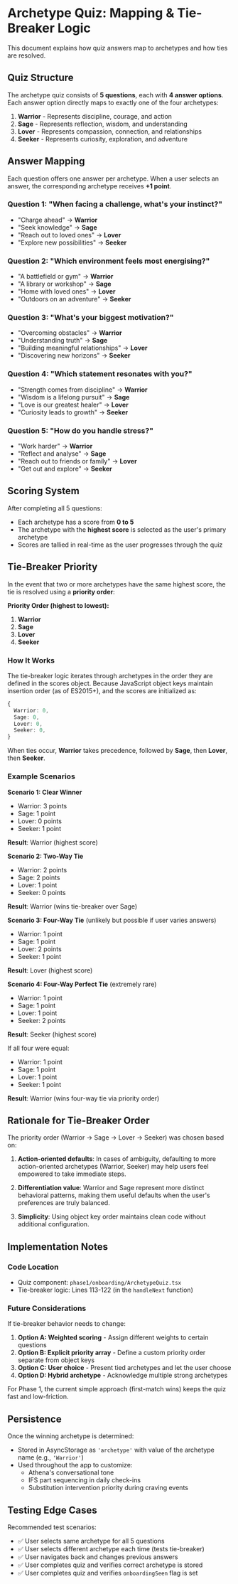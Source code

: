 # Archetype Quiz: Mapping & Tie-Breaker Logic

This document explains how quiz answers map to archetypes and how ties are resolved.

## Quiz Structure

The archetype quiz consists of **5 questions**, each with **4 answer options**. Each answer option directly maps to exactly one of the four archetypes:

1. **Warrior** - Represents discipline, courage, and action
2. **Sage** - Represents reflection, wisdom, and understanding  
3. **Lover** - Represents compassion, connection, and relationships
4. **Seeker** - Represents curiosity, exploration, and adventure

## Answer Mapping

Each question offers one answer per archetype. When a user selects an answer, the corresponding archetype receives **+1 point**.

### Question 1: "When facing a challenge, what's your instinct?"
- "Charge ahead" → **Warrior**
- "Seek knowledge" → **Sage**
- "Reach out to loved ones" → **Lover**
- "Explore new possibilities" → **Seeker**

### Question 2: "Which environment feels most energising?"
- "A battlefield or gym" → **Warrior**
- "A library or workshop" → **Sage**
- "Home with loved ones" → **Lover**
- "Outdoors on an adventure" → **Seeker**

### Question 3: "What's your biggest motivation?"
- "Overcoming obstacles" → **Warrior**
- "Understanding truth" → **Sage**
- "Building meaningful relationships" → **Lover**
- "Discovering new horizons" → **Seeker**

### Question 4: "Which statement resonates with you?"
- "Strength comes from discipline" → **Warrior**
- "Wisdom is a lifelong pursuit" → **Sage**
- "Love is our greatest healer" → **Lover**
- "Curiosity leads to growth" → **Seeker**

### Question 5: "How do you handle stress?"
- "Work harder" → **Warrior**
- "Reflect and analyse" → **Sage**
- "Reach out to friends or family" → **Lover**
- "Get out and explore" → **Seeker**

## Scoring System

After completing all 5 questions:
- Each archetype has a score from **0 to 5**
- The archetype with the **highest score** is selected as the user's primary archetype
- Scores are tallied in real-time as the user progresses through the quiz

## Tie-Breaker Priority

In the event that two or more archetypes have the same highest score, the tie is resolved using a **priority order**:

**Priority Order (highest to lowest):**
1. **Warrior**
2. **Sage**
3. **Lover**
4. **Seeker**

### How It Works
The tie-breaker logic iterates through archetypes in the order they are defined in the scores object. Because JavaScript object keys maintain insertion order (as of ES2015+), and the scores are initialized as:

```typescript
{
  Warrior: 0,
  Sage: 0,
  Lover: 0,
  Seeker: 0,
}
```

When ties occur, **Warrior** takes precedence, followed by **Sage**, then **Lover**, then **Seeker**.

### Example Scenarios

**Scenario 1: Clear Winner**
- Warrior: 3 points
- Sage: 1 point
- Lover: 0 points
- Seeker: 1 point

**Result**: Warrior (highest score)

**Scenario 2: Two-Way Tie**
- Warrior: 2 points
- Sage: 2 points
- Lover: 1 point
- Seeker: 0 points

**Result**: Warrior (wins tie-breaker over Sage)

**Scenario 3: Four-Way Tie** (unlikely but possible if user varies answers)
- Warrior: 1 point
- Sage: 1 point
- Lover: 2 points
- Seeker: 1 point

**Result**: Lover (highest score)

**Scenario 4: Four-Way Perfect Tie** (extremely rare)
- Warrior: 1 point
- Sage: 1 point
- Lover: 1 point
- Seeker: 2 points

**Result**: Seeker (highest score)

If all four were equal:
- Warrior: 1 point
- Sage: 1 point
- Lover: 1 point
- Seeker: 1 point

**Result**: Warrior (wins four-way tie via priority order)

## Rationale for Tie-Breaker Order

The priority order (Warrior → Sage → Lover → Seeker) was chosen based on:

1. **Action-oriented defaults**: In cases of ambiguity, defaulting to more action-oriented archetypes (Warrior, Seeker) may help users feel empowered to take immediate steps.

2. **Differentiation value**: Warrior and Sage represent more distinct behavioral patterns, making them useful defaults when the user's preferences are truly balanced.

3. **Simplicity**: Using object key order maintains clean code without additional configuration.

## Implementation Notes

### Code Location
- Quiz component: `phase1/onboarding/ArchetypeQuiz.tsx`
- Tie-breaker logic: Lines 113-122 (in the `handleNext` function)

### Future Considerations

If tie-breaker behavior needs to change:

1. **Option A: Weighted scoring** - Assign different weights to certain questions
2. **Option B: Explicit priority array** - Define a custom priority order separate from object keys
3. **Option C: User choice** - Present tied archetypes and let the user choose
4. **Option D: Hybrid archetype** - Acknowledge multiple strong archetypes

For Phase 1, the current simple approach (first-match wins) keeps the quiz fast and low-friction.

## Persistence

Once the winning archetype is determined:
- Stored in AsyncStorage as `'archetype'` with value of the archetype name (e.g., `'Warrior'`)
- Used throughout the app to customize:
  - Athena's conversational tone
  - IFS part sequencing in daily check-ins
  - Substitution intervention priority during craving events

## Testing Edge Cases

Recommended test scenarios:
- ✅ User selects same archetype for all 5 questions
- ✅ User selects different archetype each time (tests tie-breaker)
- ✅ User navigates back and changes previous answers
- ✅ User completes quiz and verifies correct archetype is stored
- ✅ User completes quiz and verifies `onboardingSeen` flag is set
